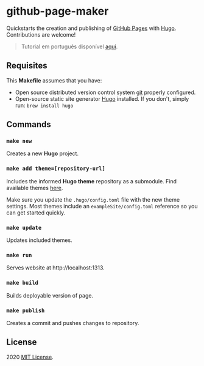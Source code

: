 # github-page-maker
Quickstarts the creation and publishing of [GitHub Pages](https://pages.github.com/) with [Hugo](https://gohugo.io/). Contributions are welcome!
> Tutorial em português disponível [aqui](https://medium.com/@fernandomachado90/crie-sua-github-page-com-hugo-acf182c5bc86?sk=e058b508b877d25dfe74ee5fa31d65c6).

## Requisites

This **Makefile** assumes that you have: 
- Open source distributed version control system [git](https://git-scm.com/downloads) properly configured.
- Open-source static site generator [Hugo](https://gohugo.io/getting-started/installing/) installed. If you don't, simply run: `brew install hugo`

## Commands

### `make new`                    
Creates a new **Hugo** project.

### `make add theme=[repository-url]`
Includes the informed **Hugo theme** repository as a submodule. Find available themes [here](https://themes.gohugo.io/). 

Make sure you update the `.hugo/config.toml` file with the new theme settings. Most themes include an `exampleSite/config.toml` reference so you can get started quickly.

### `make update`                    
Updates included themes.

### `make run`
Serves website at http://localhost:1313.

### `make build`                    
Builds deployable version of page.

### `make publish`                    
Creates a commit and pushes changes to repository.

## License

2020 [MIT License](LICENSE).

